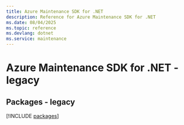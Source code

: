 ```yaml
---
title: Azure Maintenance SDK for .NET
description: Reference for Azure Maintenance SDK for .NET
ms.date: 08/04/2025
ms.topic: reference
ms.devlang: dotnet
ms.service: maintenance
---
```

# Azure Maintenance SDK for .NET - legacy
## Packages - legacy
[!INCLUDE [packages](maintenance-index.md)]